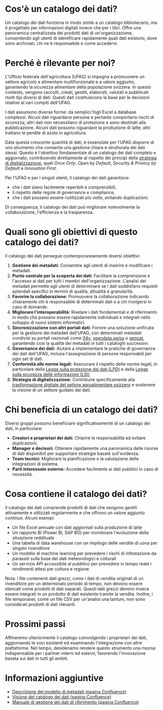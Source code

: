 # Cos'è un catalogo dei dati?

Un catalogo dei dati funziona in modo simile a un catalogo bibliotecario, ma è progettato per informazioni digitali invece che per i libri. Offre una panoramica centralizzata dei prodotti dati di un'organizzazione, consentendo agli utenti di identificare rapidamente quali dati esistono, dove sono archiviati, chi ne è responsabile e come accedervi.

# Perché è rilevante per noi?

L'Ufficio federale dell'agricoltura (UFAG) si impegna a promuovere un settore agricolo e alimentare multifunzionale e a valore aggiunto, garantendo la sicurezza alimentare della popolazione svizzera. In questo contesto, vengono raccolti, creati, gestiti, elaborati, valutati e pubblicati molti tipi diversi di dati. Questi dati costituiscono la base per le decisioni relative ai vari compiti dell'UFAG.

I dati assumono diverse forme: da semplici fogli Excel a database complessi. Alcuni dati riguardano persone e pertanto comportano rischi di sicurezza; altri dati non necessitano di protezione e sono destinati alla pubblicazione. Alcuni dati possono riguardare la produzione di latte, altri trattano le perdite di azoto in agricoltura.

Data questa crescente quantità di dati, è essenziale per l'UFAG disporre di uno strumento che consenta una gestione chiara e strutturata dei dati stessi. Questo è l'obiettivo fondamentale di un catalogo dei dati completo e aggiornato, contribuendo direttamente al rispetto dei principi della [strategia di digitalizzazione](https://digiagrifood.ch/digiknowhow/digitalisierungsstrategie), quali *Once Only*, *Open by Default*, *Security & Privacy by Default* e *Innovation First*.

Per l'UFAG e per i singoli utenti, il catalogo dei dati garantisce:

- che i dati siano facilmente reperibili e comprensibili,
- il rispetto delle regole di governance e compliance,
- che i dati possano essere riutilizzati più volte, evitando duplicazioni.

Di conseguenza, il catalogo dei dati può migliorare notevolmente la collaborazione, l'efficienza e la trasparenza.

# Quali sono gli obiettivi di questo catalogo dei dati?

Il catalogo dei dati persegue contemporaneamente diversi obiettivi:

1. **Gestione dei metadati:** Consentire agli utenti di inserire e modificare i metadati.
2. **Punto centrale per la scoperta dei dati:** Facilitare la comprensione e l'accesso ai dati per tutti i membri dell'organizzazione. L'analisi dei metadati permette agli utenti di determinare se i dati soddisfano requisiti aziendali specifici in termini di qualità, attualità e granularità.
3. **Favorire la collaborazione:** Promuovere la collaborazione indicando chiaramente chi è responsabile di determinati dati o a chi rivolgersi in caso di domande.
4. **Migliorare l'interoperabilità:** Rivelare i dati fondamentali e di riferimento in modo che possano essere rapidamente individuati e integrati nello sviluppo di nuovi sistemi informatici.
5. **Sincronizzazione con altri portali dati:** Fornire una soluzione unificata per la gestione dei metadati dell'UFAG, con determinati metadati condivisi su portali nazionali come [i14y](https://www.i14y.admin.ch/), [opendata.swiss](https://opendata.swiss/) o [geocat](https://www.geocat.ch/datahub), garantendo così la qualità dei metadati in tutti i cataloghi successivi.
6. **Governance dei dati:** Aiutare a implementare le pratiche di governance dei dati dell'UFAG, inclusa l'assegnazione di persone responsabili per ogni set di dati.
7. **Conformità alle norme legali:** Assicurare il rispetto delle norme legali, in particolare della [Legge sulla protezione dei dati (LPD)](https://www.fedlex.admin.ch/eli/cc/2022/491) e della [Legge sulla sicurezza delle informazioni (LSI)](https://www.fedlex.admin.ch/eli/cc/2022/232).
8. **Strategia di digitalizzazione:** Contribuire specificamente alla [trasformazione digitale del settore agroalimentare svizzero](https://digiagrifood.ch/digiknowhow/digitalisierungsstrategie) e sostenere la visione di un settore guidato dai dati.

# Chi beneficia di un catalogo dei dati?

Diversi gruppi possono beneficiare significativamente di un catalogo dei dati, in particolare:

- **Creatori e proprietari dei dati:** Chiarire le responsabilità ed evitare duplicazioni.
- **Manager e decisori:** Ottenere rapidamente una panoramica delle risorse di dati disponibili per supportare strategie basate sull'evidenza.
- **Team tecnici:** Migliorare la pianificazione e la valutazione delle integrazioni di sistema.
- **Parti interessate esterne:** Accedere facilmente ai dati pubblici in caso di necessità.

# Cosa contiene il catalogo dei dati?
Il catalogo dei dati comprende prodotti di dati che vengono gestiti attivamente e utilizzati regolarmente e che offrono un valore aggiunto continuo. Alcuni esempi:
- Un file Excel annuale con dati aggiornati sulla produzione di latte
- Un rapporto BI (Power BI, SAP BO) per monitorare l'evoluzione della situazione reddituale
- Una tabella di data warehouse con un riepilogo delle vendite di uova per singolo rivenditore
- Un modello di machine learning per prevedere i rischi di infestazione da parassiti sulla base dei dati meteorologici e colturali
- Un servizio API accessibile al pubblico per prevedere in tempo reale i rendimenti attesi per coltura e regione

Nota: i file contenenti dati grezzi, come i dati di vendita originali di un rivenditore per un determinato periodo di tempo, non devono essere elencati come prodotti di dati separati. Questi dati grezzi devono invece essere integrati in un prodotto di dati esistente tramite la vendita.
Inoltre, i file temporanei, come un file CSV per un'analisi una tantum, non sono considerati prodotti di dati rilevanti.

# Prossimi passi

Affineremo ulteriormente il catalogo coinvolgendo i proprietari dei dati, aggiornando le voci esistenti ed esaminando l'integrazione con altre piattaforme. Nel tempo, desideriamo rendere questo strumento una risorsa indispensabile per i partner interni ed esterni, favorendo l'innovazione basata sui dati in tutti gli ambiti.

# Informazioni aggiuntive

- [Descrizione del modello di metadati (pagina Confluence)](https://blw-ofag-ufag.atlassian.net/wiki/spaces/AB/pages/403701818)
- [Visione del catalogo dei dati (pagina Confluence)](https://blw-ofag-ufag.atlassian.net/wiki/spaces/KDT/pages/342098136)
- [Manuale di gestione dei dati di riferimento (pagina Confluence)](https://blw-ofag-ufag.atlassian.net/wiki/spaces/AB/pages/354025506)

